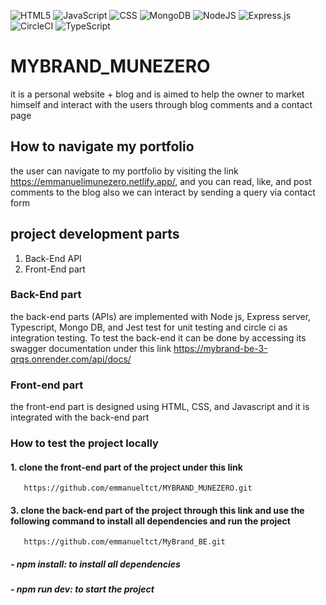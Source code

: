 ![HTML5](https://img.shields.io/badge/html5-%23E34F26.svg?style=for-the-badge&logo=html5&logoColor=white) ![JavaScript](https://img.shields.io/badge/javascript-%23323330.svg?style=for-the-badge&logo=javascript&logoColor=%23F7DF1E) ![CSS](https://img.shields.io/badge/css-%23323330.svg?style=for-the-badge&logo=css&logoColor=%23F7DF1E) ![MongoDB](https://img.shields.io/badge/MongoDB-%234ea94b.svg?style=for-the-badge&logo=mongodb&logoColor=white) ![NodeJS](https://img.shields.io/badge/node.js-6DA55F?style=for-the-badge&logo=node.js&logoColor=white) ![Express.js](https://img.shields.io/badge/express.js-%23404d59.svg?style=for-the-badge&logo=express&logoColor=%2361DAFB) ![CircleCI](https://img.shields.io/badge/circle%20ci-%23161616.svg?style=for-the-badge&logo=circleci&logoColor=white)
	![TypeScript](https://img.shields.io/badge/typescript-%23007ACC.svg?style=for-the-badge&logo=typescript&logoColor=white) 
# MYBRAND_MUNEZERO
it is a personal website + blog and is aimed to help the owner to market himself and interact with the users through blog comments and a contact page
## How to navigate my portfolio
 the user can navigate to my portfolio by visiting the link https://emmanuelimunezero.netlify.app/, and you can read, like, and post comments to the blog also we can interact by sending a query via contact form
## project development parts
1. Back-End API
2. Front-End part
### Back-End part
the back-end parts (APIs) are implemented with Node js, Express server, Typescript, Mongo DB, and Jest test for unit testing and circle ci as integration testing.
To test the back-end it can be done by accessing its swagger documentation under this link 
 https://mybrand-be-3-qrqs.onrender.com/api/docs/ 
### Front-end part
the front-end part is designed using HTML, CSS, and Javascript and it is integrated with the back-end part

### How to test the project locally 
#### 1. clone the front-end part of the project under this link
       https://github.com/emmanueltct/MYBRAND_MUNEZERO.git
#### 3. clone the back-end part of the project through this link and use the following command to install all dependencies and run the project
       https://github.com/emmanueltct/MyBrand_BE.git
  ##### - npm install: to install all dependencies
  ##### - npm run dev: to start the project



